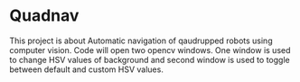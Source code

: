 # Quadnav
This project is about Automatic navigation of qaudrupped robots using computer vision.
Code will open two opencv windows. One window is used to change HSV values of background and
second window is used to toggle between default and custom HSV values.
